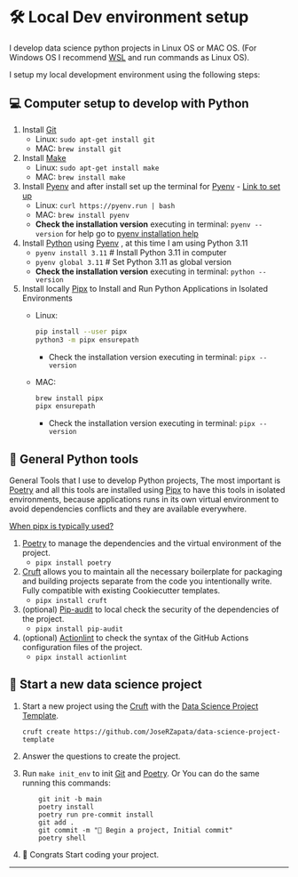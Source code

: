 # 🛠️ Local Dev environment setup

I develop data science python projects in Linux OS or MAC OS. (For Windows OS I recommend [WSL] and run commands as Linux OS).

I setup my local development environment using the following steps:

## 💻 Computer setup to develop with Python

1. Install [Git]
      - Linux: `sudo apt-get install git`
      - MAC: `brew install git`
2. Install [Make]
      - Linux: `sudo apt-get install make`
      - MAC: `brew install make`
3. Install [Pyenv] and after install set up the terminal for [Pyenv] - [Link to set up](https://github.com/pyenv/pyenv?tab=readme-ov-file#set-up-your-shell-environment-for-pyenv)
      - Linux: `curl https://pyenv.run | bash`
      - MAC: `brew install pyenv`
      - **Check the installation version** executing in terminal: `pyenv --version` for help go to [pyenv installation help](https://github.com/pyenv/pyenv?tab=readme-ov-file#set-up-your-shell-environment-for-pyenv)
4. Install [Python] using [Pyenv] , at this time I am using Python 3.11
      - `pyenv install 3.11` # Install Python 3.11 in computer
      - `pyenv global 3.11` # Set Python 3.11 as global version
      - **Check the installation version** executing in terminal: `python --version`
5. Install locally [Pipx] to Install and Run Python Applications in Isolated Environments
      - Linux:

        ```bash title="Install pipx in Linux"
        pip install --user pipx
        python3 -m pipx ensurepath
        ```

        - Check the installation version executing in terminal: `pipx --version`

      - MAC:

        ```bash title="Install pipx in Mac os"
        brew install pipx
        pipx ensurepath
        ```

        - Check the installation version executing in terminal: `pipx --version`

## 🐍 General Python tools

General Tools that I use to develop Python projects, The most important is [Poetry] and all this tools are installed using [Pipx] to have this tools in isolated environments, because applications runs in its own virtual environment to avoid dependencies conflicts and they are available everywhere.

[When pipx is typically used?](https://python.land/virtual-environments/pipx#When_pipx_is_typically_used)

1. [Poetry] to manage the dependencies and the virtual environment of the project.
      - `pipx install poetry`
2. [Cruft] allows you to maintain all the necessary boilerplate for packaging and building projects separate from the code you intentionally write. Fully compatible with existing Cookiecutter templates.
      - `pipx install cruft`
3. (optional) [Pip-audit] to local check the security of the dependencies of the project.
      - `pipx install pip-audit`
4. (optional) [Actionlint] to check the syntax of the GitHub Actions configuration files of the project.
      - `pipx install actionlint`

## 📁 Start a new data science project

1. Start a new project using the [Cruft] with the [Data Science Project Template].

    ```shell title="create project"
    cruft create https://github.com/JoseRZapata/data-science-project-template
    ```

2. Answer the questions to create the project.
3. Run `make init_env` to init [Git] and [Poetry]. Or You can do the same running this commands:

    ```shell title="init environment"
        git init -b main
        poetry install
        poetry run pre-commit install
        git add .
        git commit -m "🎉 Begin a project, Initial commit"
        poetry shell
    ```

4. 🎉 Congrats Start coding your project.

---
[Actionlint]: https://github.com/Mateusz-Grzelinski/actionlint-py
[Cruft]: https://cruft.github.io/cruft/
[Data Science Project Template]: https://github.com/JoseRZapata/data-science-project-template
[Git]: https://git-scm.com/
[Make]: https://www.gnu.org/software/make/manual/make.html
[Pip-audit]: https://github.com/pypa/pip-audit
[Pipx]: https://pipx.pypa.io/stable/
[Poetry]: https://python-poetry.org/docs/
[Pyenv]: https://github.com/pyenv/pyenv?tab=readme-ov-file#installation
[Python]: https://www.python.org/downloads/
[WSL]: https://docs.microsoft.com/en-us/windows/wsl/install
